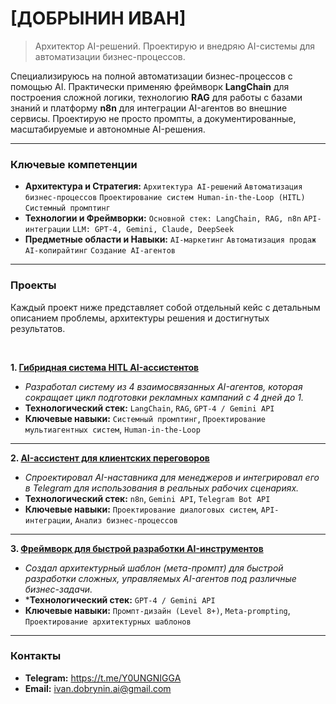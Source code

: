 # [ДОБРЫНИН ИВАН]
> Архитектор AI-решений. Проектирую и внедряю AI-системы для автоматизации бизнес-процессов.

Специализируюсь на полной автоматизации бизнес-процессов с помощью AI. Практически применяю фреймворк **LangChain** для построения сложной логики, технологию **RAG** для работы с базами знаний и платформу **n8n** для интеграции AI-агентов во внешние сервисы. Проектирую не просто промпты, а документированные, масштабируемые и автономные AI-решения.

---

###  Ключевые компетенции

* **Архитектура и Стратегия:** `Архитектура AI-решений` `Автоматизация бизнес-процессов` `Проектирование систем Human-in-the-Loop (HITL)` `Системный промптинг`
* **Технологии и Фреймворки:** `Основной стек: LangChain, RAG, n8n` `API-интеграции` `LLM: GPT-4, Gemini, Claude, DeepSeek`
* **Предметные области и Навыки:** `AI-маркетинг` `Автоматизация продаж` `AI-копирайтинг` `Создание AI-агентов`

---

### Проекты

Каждый проект ниже представляет собой отдельный кейс с детальным описанием проблемы, архитектуры решения и достигнутых результатов.

<br>

**1. [Гибридная система HITL AI-ассистентов](./project-01-marketing-automation/README.md)**
* *Разработал систему из 4 взаимосвязанных AI-агентов, которая сокращает цикл подготовки рекламных кампаний с 4 дней до 1.*
* **Технологический стек:** `LangChain`, `RAG`, `GPT-4 / Gemini API`
* **Ключевые навыки:** `Системный промптинг`, `Проектирование мультиагентных систем`, `Human-in-the-Loop`

---

**2. [AI-ассистент для клиентских переговоров](./project-02-sales-assistant/README.md)**
* *Спроектировал AI-наставника для менеджеров и интегрировал его в Telegram для использования в реальных рабочих сценариях.*
* **Технологический стек:** `n8n`, `Gemini API`, `Telegram Bot API`
* **Ключевые навыки:** `Проектирование диалоговых систем`, `API-интеграции`, `Анализ бизнес-процессов`

---

**3. [Фреймворк для быстрой разработки AI-инструментов](./project-03-meta-prompts/README.md)**
* *Создал архитектурный шаблон (мета-промпт) для быстрой разработки сложных, управляемых AI-агентов под различные бизнес-задачи.*
* ***Технологический стек:** `GPT-4 / Gemini API`
* **Ключевые навыки:** `Промпт-дизайн (Level 8+)`, `Meta-prompting`, `Проектирование архитектурных шаблонов`

---

### Контакты

* **Telegram:** https://t.me/Y0UNGNIGGA
* **Email:** ivan.dobrynin.ai@gmail.com

